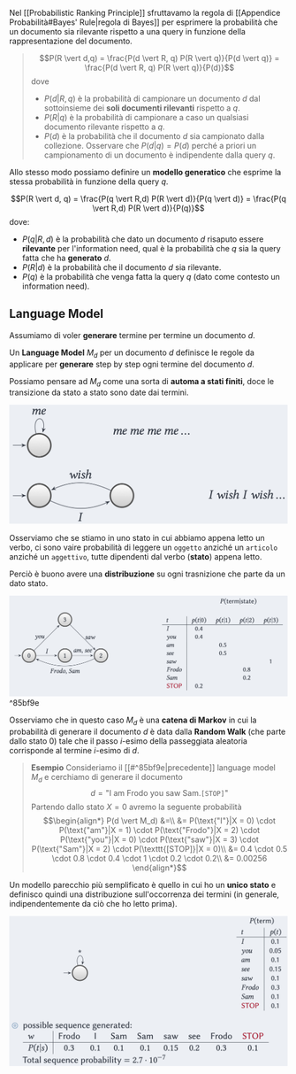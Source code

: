 Nel [[Probabilistic Ranking Principle]] sfruttavamo la regola di [[Appendice Probabilità#Bayes' Rule|regola di Bayes]] per esprimere la probabilità che un documento sia rilevante rispetto a una query in funzione della rappresentazione del documento.

> $$P(R \vert d,q) = \frac{P(d \vert R, q) P(R \vert q)}{P(d \vert q)} = \frac{P(d \vert R, q) P(R \vert q)}{P(d)}$$
> dove
> - $P(d \vert R, q)$ è la probabilità di campionare un documento $d$  dal sottoinsieme dei **soli documenti rilevanti** rispetto a $q$.
> - $P(R \vert q)$ è la probabilità di campionare a caso un qualsiasi documento rilevante rispetto a $q$.
> - $P(d)$ è la probabilità che il documento $d$ sia campionato dalla collezione. Osservare che $P(d \vert q) = P(d)$ perché a priori un campionamento di un documento è indipendente dalla query $q$.

Allo stesso modo possiamo definire un **modello generatico** che esprime la stessa probabilità in funzione della query $q$.

$$P(R \vert d, q) = \frac{P(q \vert R,d) P(R \vert d)}{P(q \vert d)} = \frac{P(q \vert R,d) P(R \vert d)}{P(q)}$$
dove:
- $P(q \vert R,d)$ è la probabilità che dato un documento $d$ risaputo essere **rilevante** per l'information need, qual è la probabilità che $q$ sia la query fatta che ha **generato** $d$.
- $P(R \vert d)$ è la probabilità che il documento $d$ sia rilevante.
- $P(q)$ è la probabilità che venga fatta la query $q$ (dato come contesto un information need).

## Language Model
Assumiamo di voler **generare** termine per termine un documento $d$.

Un **Language Model** $M_d$ per un documento $d$ definisce le regole da applicare per **generare** step by step ogni termine del documento $d$.

Possiamo pensare ad $M_d$ come una sorta di **automa a stati finiti**, doce le transizione da stato a stato sono date dai termini.

![](./img/IR_language_model_1.png)

Osserviamo che se stiamo in uno stato in cui abbiamo appena letto un verbo, ci sono vaire probabilità di leggere un `oggetto` anziché un `articolo` anziché un `aggettivo`, tutte dipendenti dal verbo (**stato**) appena letto.

Perciò è buono avere una **distribuzione** su ogni trasnizione che parte da un dato stato.

![](./img/IR_language_model_2.png) ^85bf9e

Osserviamo che in questo caso $M_d$ è una **catena di Markov** in cui la probabilità di generare il documento $d$ è data dalla **Random Walk** (che parte dallo stato $0$) tale che il passo $i$-esimo della passeggiata aleatoria corrisponde al termine $i$-esimo di $d$.

> **Esempio**
> Consideriamo il [[#^85bf9e|precedente]] language model $M_d$ e cerchiamo di generare il documento $$d = \text{"I am Frodo you saw Sam.} \texttt{[STOP]} \text{"}$$
> Partendo dallo stato $X = 0$ avremo la seguente probabilità
> $$\begin{align*}
P(d \vert M_d) &=\\
&= P(\text{"I"}|X = 0) \cdot P(\text{"am"}|X = 1) \cdot P(\text{"Frodo"}|X = 2) \cdot P(\text{"you"}|X = 0) \cdot P(\text{"saw"}|X = 3) \cdot P(\text{"Sam"}|X = 2) \cdot P(\texttt{[STOP]}|X = 0)\\
&= 0.4 \cdot 0.5 \cdot 0.8 \cdot 0.4 \cdot 1 \cdot 0.2 \cdot 0.2\\
&= 0.00256
\end{align*}$$

Un modello parecchio più semplificato è quello in cui ho un **unico stato** e definisco quindi una distribuzione sull'occorrenza dei termini (in generale, indipendentemente da ciò che ho letto prima).

![](./img/IR_language_model_3.png)

